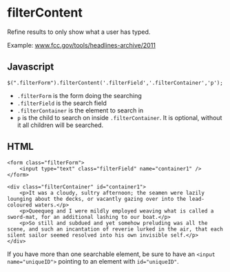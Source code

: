 filterContent
=======

Refine results to only show what a user has typed.

Example: www.fcc.gov/tools/headlines-archive/2011

Javascript
----------

	$(".filterForm").filterContent('.filterField','.filterContainer','p');

- `.filterForm` is the form doing the searching
- `.filterField` is the search field
- `.filterContainer` is the element to search in
- `p` is the child to search on inside `.filterContainer`. It is optional, without it all children will be searched.

HTML
----

	<form class="filterForm">
		<input type="text" class="filterField" name="container1" />
	</form>

	<div class="filterContainer" id="container1">
		<p>It was a cloudy, sultry afternoon; the seamen were lazily lounging about the decks, or vacantly gazing over into the lead-coloured waters.</p>
		<p>Queequeg and I were mildly employed weaving what is called a sword-mat, for an additional lashing to our boat.</p>
		<p>So still and subdued and yet somehow preluding was all the scene, and such an incantation of reverie lurked in the air, that each silent sailor seemed resolved into his own invisible self.</p>
	</div>

If you have more than one searchable element, be sure to have an `<input name="uniqueID">` pointing to an element with `id="uniqueID"`.